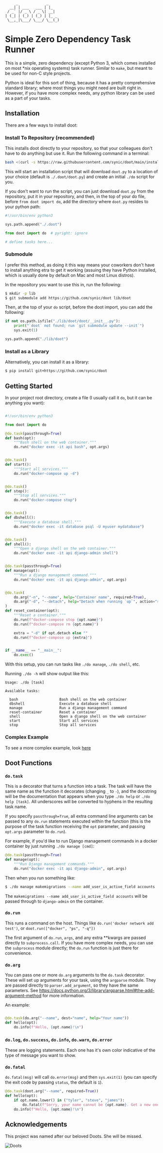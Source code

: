          _             _
      __| | ___   ___ | |_
     / _` |/ _ \ / _ \| __|
    | (_| | (_) | (_) | |_ _
     \__,_|\___/ \___/ \__(_)

# Simple Zero Dependency Task Runner

This is a simple, zero dependency (except Python 3, which comes installed on
most *nix operating systems) task runner. Similar to `make`, but meant to be
used for non-C style projects.

Python is ideal for this sort of thing, because it has a pretty comprehensive
standard library; where most things you might need are built right in. However,
if you have more complex needs, any python library can be used as a part of
your tasks.

## Installation

There are a few ways to install doot:

### Install To Repository (recommended)

This installs doot directly to your repository, so that your colleagues don't
have to do anything but use it. Run the following command in a terminal:

```bash
bash <(curl -s https://raw.githubusercontent.com/synic/doot/main/install.sh)
```

This will start an installation script that will download `doot.py` to a
location of your choice (default is `./.doot/doot.py`) and create an initial
`./do` script for you.

If you don't want to run the script, you can just download `doot.py` from the
repository, put it in your repository, and then, in the top of your do file,
before `from doot import do`, add the directory where `doot.py` resides to your
python path:

```python
#!/usr/bin/env python3

sys.path.append("./.doot")

from doot import do  # pyright: ignore

# define tasks here...
```

### Submodule

I prefer this method, as doing it this way means your coworkers don't have to
install anything etra to get it working (assuing they have Python installed,
which is usually done by default on Mac and most Linux distros).

In the repository you want to use this in, run the following:

```bash
$ mkdir -p lib
$ git submodule add https://github.com/synic/doot lib/doot
```

Then, at the top of your `do` script, before the doot import, you can add
the following:

```python
if not os.path.isfile("./lib/doot/doot/__init__.py"):
    print("`doot` not found; run `git submodule update --init`")
    sys.exit(1)

sys.path.append("./lib/doot")
```

### Install as a Library

Alternatively, you can install it as a library:

```bash
$ pip install git+https://github.com/synic/doot
```

## Getting Started

In your project root directory, create a file (I usually call it `do`, but it
can be anything you want):

```python

#!/usr/bin/env python3

from doot import do

@do.task(passthrough=True)
def bash(opt):
    """Bash shell on the web container."""
    do.run("docker exec -it api bash", opt.args)


@do.task()
def start():
    """Start all services."""
    do.run("docker-compose up -d")


@do.task()
def stop():
    """Stop all services."""
    do.run("docker-compose stop")


@do.task()
def dbshell():
    """Execute a database shell."""
    do.run("docker exec -it database psql -U myuser mydatabase")


@do.task()
def shell():
    """Open a django shell on the web container."""
    do.run("docker exec -it api django-admin shell")


@do.task(passthrough=True)
def manage(opt):
    """Run a django management command."""
    do.run("docker exec -it api django-admin", opt.args)


@do.task(
    do.arg("-n", "--name", help="Container name", required=True),
    do.arg("-d", "--detach", help="Detach when running `up`", action="store_true"),
)
def reset_container(opt):
    """Reset a container."""
    do.run(f"docker-compose stop {opt.name}")
    do.run(f"docker-compose rm {opt.name}")

    extra = "-d" if opt.detach else ""
    do.run(f"docker-compose up {extra}")


if __name__ == "__main__":
    do.exec()
```

With this setup, you can run tasks like `./do manage`, `./do shell`, etc.

Running `./do -h` will show output like this:

```
Usage: ./do [task]

Available tasks:

  bash                   Bash shell on the web container
  dbshell                Execute a database shell
  manage                 Run a django management command
  reset-container        Reset a container
  shell                  Open a django shell on the web container
  start                  Start all services
  stop                   Stop all services
```

### Complex Example

To see a more complex example, look [here](docs/complex_example.py)

## Doot Functions

### `do.task`

This is a decorator that turns a function into a task. The task will have
the same name as the function it decorates (changing `_` to `-`), and the
docstring will be the documentation that appears when you type `./do help` or
`./do help [task]`. All underscores will be converted to hyphens in the
resulting task name.

If you specify `passthrough=True`, all extra command line arguments can be
passed to any `do.run` statements executed within the function
(this is the purpose of the task function receiving the `opt` parameter,
and passing `opt.args` parameter to `do.run`).

For example, if you'd like to run Django management commands in a docker
container by just running `./do manage [cmd]`:

```python
@do.task(passthrough=True)
def manage(opt):
    """Run Django management commands."""
    do.run("docker exec -it api django-admin", opt.args)
```

Then when you run something like:

```bash
$ ./do manage makemigrations --name add_user_is_active_field accounts
```

The `makemigrations --name add_user_is_active_field accounts` will be passed
through to `django-admin` on the container.

### `do.run`

This runs a command on the host. Things like
`do.run('docker network add test')`, or `doot.run(["docker", "ps", "-q"])`

The first argument of `do.run`, `args`, and any extra **kwargs are passed
directly to `subprocess.call`. If you have more complex needs, you can use the
`subprocess` module directly; the `do.run` function is just there for
convenience.

### `do.arg`

You can pass one or more `do.arg` arguments to the `do.task` decorator.
These will set up arguments for your task, using the `argparse` module. They
are passed directly to `parser.add_argument`, so they have the same parameters.
See https://docs.python.org/3/library/argparse.html#the-add-argument-method for
more information.

An example:

```python

@do.task(do.arg("--name", dest="name", help="Your name"))
def hello(opt):
    do.info(f"Hello, {opt.name}!\n")
```

### `do.log`, `do.success`, `do.info`, `do.warn`, `do.error`

These are logging statements. Each one has it's own color indicative of the
type of message you want to show.

### `do.fatal`

`do.fatal(msg)` will call `do.error(msg)` and then `sys.exit(1)` (you can
specify the exit code by passing `status`, the default is `1`).

```python
@do.task(doot.arg("--name", required=True))
def hello(opt):
    if opt.name.lower() in ("tyler", "steve", "james"):
        do.fatal(f"Sorry, your name cannot be {opt.name}. Get a new one.")
    do.info(f"Hello, {opt.name}!\n")
```

## Acknowledgements

This project was named after our beloved Doots. She will be missed.

![Doots](docs/images/thebestdoots.jpg)
